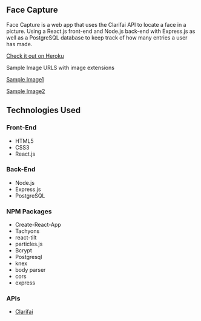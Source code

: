 ## Face Capture
Face Capture is a web app that uses the Clarifai API to locate a face in a picture. Using a React.js front-end and Node.js back-end with Express.js as well as a PostgreSQL database to keep track of how many entries a user has made.

<a href="https://face--capture.herokuapp.com/">Check it out on Heroku</a>


Sample Image URLS with image extensions

<a href="https://images.pexels.com/photos/1015568/pexels-photo-1015568.jpeg?auto=compress&cs=tinysrgb&dpr=1&w=500
">Sample Image1</a>

<a href="https://images.pexels.com/photos/1206059/pexels-photo-1206059.jpeg?auto=compress&cs=tinysrgb&dpr=1&w=500
">Sample Image2</a>



## Technologies Used
### Front-End
* HTML5
* CSS3
* React.js

### Back-End
* Node.js
* Express.js
* PostgreSQL

### NPM Packages
* Create-React-App
* Tachyons
* react-tilt
* particles.js
* Bcrypt
* Postgresql
* knex
* body parser
* cors
* express

### APIs
* <a href="https://clarifai.com/models/face-detection-image-recognition-model-a403429f2ddf4b49b307e318f00e528b-detection">Clarifai</a>
